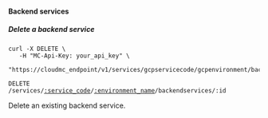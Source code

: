 #### Backend services

<!-------------------- DELETE A BACKEND SERVICE -------------------->

##### Delete a backend service

```shell
curl -X DELETE \
   -H "MC-Api-Key: your_api_key" \
   "https://cloudmc_endpoint/v1/services/gcpservicecode/gcpenvironment/backendservices/2570199154720991429"
```

<code>DELETE /services/<a href="#administration-service-connections">:service_code</a>/<a href="#administration-environments">:environment_name</a>/backendservices/:id</code>

Delete an existing backend service.